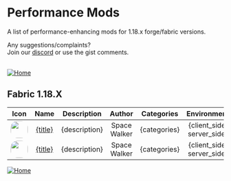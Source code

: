 
# Performance Mods
A list of performance-enhancing mods for 1.18.x forge/fabric versions.

Any suggestions/complaints?<br>
Join our [discord](https://discord.gg/8nzHYhVUQS) or use the gist comments.<br><br>

[![Home](https://i.imgur.com/zGuelkW.png)]()

## Fabric 1.18.X

| Icon | Name | Description | Author | Categories | Environment |
| --- | :---: | :---: | :---: | :---: | :---: |
| <a href="{url}"><img src="{icon_url}" width="40" style="border-radius:1rem"></a> | [{title}](https://modrinth.com/mod/{slug}) | {description} | Space Walker | {categories} | {client_side, server_side} |
| <a href="https://modrinth.com/mod/alternate-current"><img src="https://cdn.modrinth.com/data/r0v8vy1s/icon.png" width="40" style="border-radius:1rem; text-align: center; vertical-align: middle;"></a>| [{title}](https://modrinth.com/mod/{slug}) | {description} | Space Walker | {categories} | {client_side, server_side} |
[![Home](https://i.imgur.com/zGuelkW.png)](https://gist.github.com/NordicGamerFE/c89623db94844744b233eac717a71ca5)


